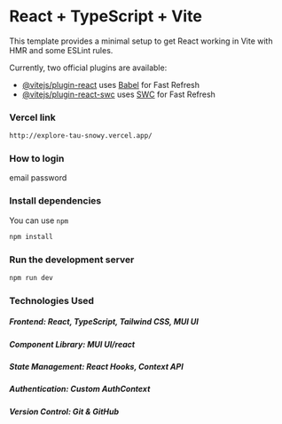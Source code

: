 # React + TypeScript + Vite

This template provides a minimal setup to get React working in Vite with HMR and some ESLint rules.

Currently, two official plugins are available:

- [@vitejs/plugin-react](https://github.com/vitejs/vite-plugin-react/blob/main/packages/plugin-react) uses [Babel](https://babeljs.io/) for Fast Refresh
- [@vitejs/plugin-react-swc](https://github.com/vitejs/vite-plugin-react/blob/main/packages/plugin-react-swc) uses [SWC](https://swc.rs/) for Fast Refresh

### Vercel link 

```bash
http://explore-tau-snowy.vercel.app/
```

### How to login

email 
password


### Install dependencies

You can use  `npm`

```bash
npm install
```

### Run the development server

```bash
npm run dev
```

### Technologies Used

##### Frontend: React, TypeScript, Tailwind CSS, MUI UI
##### Component Library: MUI UI/react
##### State Management: React Hooks, Context API
##### Authentication: Custom AuthContext
##### Version Control: Git & GitHub